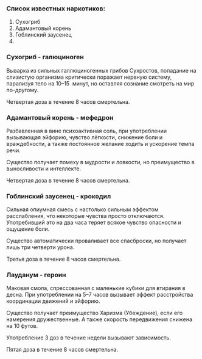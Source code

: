 ### Список известных наркотиков:
1. Сухогриб 
2. Адамантовый корень
3. Гоблинский заусенец
4. 
### Сухогриб - галюциноген
Выварка из сильных галлюциногенных грибов Сухростов, попадание на слизистую организма критически поражает нервную систему, парализуя тело на 10–15  минут, но оставляя сознание смотреть на мир по-другому.

Четвертая доза в течение 8 часов смертельна.
### Адамантовый корень - мефедрон
Разбавленная в вине психоактивная соль, при употреблении вызывающая эйфорию, чувство лёгкости, снижение боли и враждебности, а также постоянное желание ходить и ускорение темпа речи.

Существо получает помеху в мудрости и ловкости, но преимущество в выносливости и интеллекте.

Четвертая доза в течение 8 часов смертельна.
### Гоблинский заусенец - крокодил 
Сильная опиумная смесь с настолько сильным эффектом расслабления, что некоторые чувства просто отключаются. Употребивший это на два часа теряет всякое чувство опасности и ощущение боли.

Существо автоматически проваливает все спасброски, но получает лишь три четверти урона.

Третья доза в течение 8 часов смертельна.
### Лауданум - героин
Маковая смола, спрессованная с маленькие кубики для втирания в десна. При употреблении на 5–7 часов вызывает эффект расстройства координации движений и эйфорию.

Существо получает преимущество Харизма (Убеждение), если его намерения дружественные. А также скорость передвижения снижена на 10 футов.

Употребление 3 доз в течение недели вызывают зависимость.

Пятая доза в течение 8 часов смертельна.